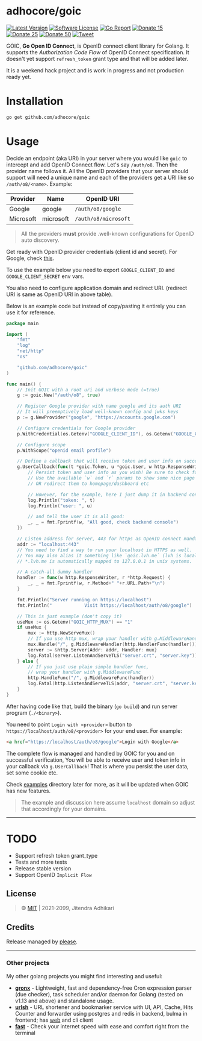 # adhocore/goic

[![Latest Version](https://img.shields.io/github/release/adhocore/gronx.svg?style=flat-square)](https://github.com/adhocore/goic/releases)
[![Software License](https://img.shields.io/badge/license-MIT-brightgreen.svg?style=flat-square)](LICENSE)
[![Go Report](https://goreportcard.com/badge/github.com/adhocore/goic)](https://goreportcard.com/report/github.com/adhocore/goic)
[![Donate 15](https://img.shields.io/badge/donate-paypal-blue.svg?style=flat-square&label=donate+15)](https://www.paypal.me/ji10/15usd)
[![Donate 25](https://img.shields.io/badge/donate-paypal-blue.svg?style=flat-square&label=donate+25)](https://www.paypal.me/ji10/25usd)
[![Donate 50](https://img.shields.io/badge/donate-paypal-blue.svg?style=flat-square&label=donate+50)](https://www.paypal.me/ji10/50usd)
[![Tweet](https://img.shields.io/twitter/url/http/shields.io.svg?style=social)](https://twitter.com/intent/tweet?text=Simple+Golang+OpenID+Connect+client&url=https://github.com/adhocore/goic&hashtags=go,golang,openid,oauth,openid-connect,connect,oauth2)

GOIC, **Go Open ID Connect**, is OpenID connect client library for Golang.
It supports the *Authorization Code Flow* of OpenID Connect specification.
It doesn't yet support `refresh_token` grant type and that will be added later.

It is a weekend hack project and is work in progress and not production ready yet.

# Installation

```sh
go get github.com/adhocore/goic
```

# Usage

Decide an endpoint (aka URI) in your server where you would like `goic` to intercept and add OpenID Connect flow.
Let's say `/auth/o8`. Then the provider name follows it.
All the OpenID providers that your server should support will need a unique name and each of the
providers get a URI like so `/auth/o8/<name>`. Example:

| Provider | Name | OpenID URI |
|----------|------|------------|
| Google | google | `/auth/o8/google` |
| Microsoft | microsoft | `/auth/o8/microsoft` |

> All the providers **must** provide .well-known configurations for OpenID auto discovery.

Get ready with OpenID provider credentials (client id and secret).
For Google, check [this](https://developers.google.com/identity/gsi/web/guides/get-google-api-clientid).

To use the example below you need to export `GOOGLE_CLIENT_ID` and `GOOGLE_CLIENT_SECRET` env vars.

You also need to configure application domain and redirect URI.
(redirect URI is same as OpenID URI in above table).

Below is an example code but instead of copy/pasting it entirely you can use it for reference.

```go
package main

import (
	"fmt"
	"log"
	"net/http"
	"os"

	"github.com/adhocore/goic"
)

func main() {
	// Init GOIC with a root uri and verbose mode (=true)
	g := goic.New("/auth/o8", true)

	// Register Google provider with name google and its auth URI
	// It will preemptively load well-known config and jwks keys
	p := g.NewProvider("google", "https://accounts.google.com")

	// Configure credentials for Google provider
	p.WithCredential(os.Getenv("GOOGLE_CLIENT_ID"), os.Getenv("GOOGLE_CLIENT_SECRET"))

	// Configure scope
	p.WithScope("openid email profile")

	// Define a callback that will receive token and user info on successful verification
	g.UserCallback(func(t *goic.Token, u *goic.User, w http.ResponseWriter, r *http.Request) {
		// Persist token and user info as you wish! Be sure to check for error in `u.Error` first
		// Use the available `w` and `r` params to show some nice page with message to your user
		// OR redirect them to homepage/dashboard etc

		// However, for the example, here I just dump it in backend console
		log.Println("token: ", t)
		log.Println("user: ", u)

		// and tell the user it is all good:
		_, _ = fmt.Fprintf(w, "All good, check backend console")
	})

	// Listen address for server, 443 for https as OpenID connect mandates it!
	addr := "localhost:443"
	// You need to find a way to run your localhost in HTTPS as well.
	// You may also alias it something like `goic.lvh.me` (lvh is local virtual host)
	// *.lvh.me is automatically mapped to 127.0.0.1 in unix systems.

	// A catch-all dummy handler
	handler := func(w http.ResponseWriter, r *http.Request) {
		_, _ = fmt.Fprintf(w, r.Method+" "+r.URL.Path+"\n")
	}

	fmt.Println("Server running on https://localhost")
	fmt.Println("            Visit https://localhost/auth/o8/google")

	// This is just example (don't copy it)
	useMux := os.Getenv("GOIC_HTTP_MUX") == "1"
	if useMux {
		mux := http.NewServeMux()
		// If you use http mux, wrap your handler with g.MiddlewareHandler
		mux.Handle("/", g.MiddlewareHandler(http.HandlerFunc(handler)))
		server := &http.Server{Addr: addr, Handler: mux}
		log.Fatal(server.ListenAndServeTLS("server.crt", "server.key"))
	} else {
		// If you just use plain simple handler func,
		// wrap your handler with g.MiddlewareFunc
		http.HandleFunc("/", g.MiddlewareFunc(handler))
		log.Fatal(http.ListenAndServeTLS(addr, "server.crt", "server.key", nil))
	}
}
```

After having code like that, build the binary (`go build`) and run server program (`./<binary>`).

You need to point `Login with <provider>`  button to `https://localhost/auth/o8/<provider>` for your end user.
For example:
```html
<a href="https://localhost/auth/o8/google">Login with Google</a>
```

The complete flow is managed and handled by GOIC for you and on successful verification,
You will be able to receive user and token info in your callback via `g.UserCallback`!
That is where you persist the user data, set some cookie etc.

Check [examples](./examples) directory later for more, as it will be updated
when GOIC has new features.

> The example and discussion here assume `localhost` domain so adjust that accordingly for your domains.

---
# TODO

- Support refresh token grant_type
- Tests and more tests
- Release stable version
- Support OpenID `Implicit Flow`

## License

> &copy; [MIT](./LICENSE) | 2021-2099, Jitendra Adhikari

## Credits

Release managed by [please](https://github.com/adhocore/please).

---
### Other projects
My other golang projects you might find interesting and useful:

- [**gronx**](https://github.com/adhocore/gronx) - Lightweight, fast and dependency-free Cron expression parser (due checker), task scheduler and/or daemon for Golang (tested on v1.13 and above) and standalone usage.
- [**urlsh**](https://github.com/adhocore/urlsh) - URL shortener and bookmarker service with UI, API, Cache, Hits Counter and forwarder using postgres and redis in backend, bulma in frontend; has [web](https://urlssh.xyz) and cli client
- [**fast**](https://github.com/adhocore/fast) - Check your internet speed with ease and comfort right from the terminal
